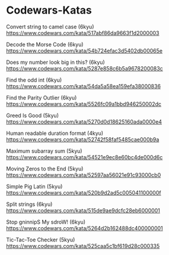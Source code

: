# Codewars-Katas

Convert string to camel case (6kyu)
https://www.codewars.com/kata/517abf86da9663f1d2000003

Decode the Morse Code (6kyu)
https://www.codewars.com/kata/54b724efac3d5402db00065e

Does my number look big in this? (6kyu)
https://www.codewars.com/kata/5287e858c6b5a9678200083c

Find the odd int (6kyu)
https://www.codewars.com/kata/54da5a58ea159efa38000836

Find the Parity Outlier (6kyu)
https://www.codewars.com/kata/5526fc09a1bbd946250002dc

Greed Is Good (5kyu) 
https://www.codewars.com/kata/5270d0d18625160ada0000e4

Human readable duration format (4kyu)
https://www.codewars.com/kata/52742f58faf5485cae000b9a

Maximum subarray sum (5kyu)
https://www.codewars.com/kata/54521e9ec8e60bc4de000d6c

Moving Zeros to the End (5kyu)
https://www.codewars.com/kata/52597aa56021e91c93000cb0

Simple Pig Latin (5kyu)
https://www.codewars.com/kata/520b9d2ad5c005041100000f

Split strings (6kyu)
https://www.codewars.com/kata/515de9ae9dcfc28eb6000001

Stop gninnipS My sdroW! (6kyu)
https://www.codewars.com/kata/5264d2b162488dc400000001

Tic-Tac-Toe Checker (5kyu)
https://www.codewars.com/kata/525caa5c1bf619d28c000335
